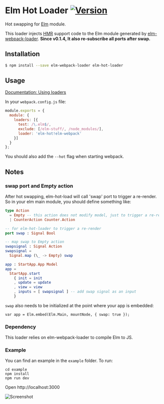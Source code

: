 # Elm Hot Loader [![Version](https://img.shields.io/npm/v/elm-hot-loader.svg)](https://www.npmjs.com/package/elm-hot-loader)

Hot swapping for [Elm](http://elm-lang.org/) module.

This loader injects [HMR](https://webpack.github.io/docs/hot-module-replacement.html) support code to the Elm module generated by [elm-webpack-loader](https://github.com/rtfeldman/elm-webpack-loader). **Since v0.1.4, It also re-subscribe all ports after swap.**

## Installation

```sh
$ npm install --save elm-webpack-loader elm-hot-loader
```


## Usage

[Documentation: Using loaders](http://webpack.github.io/docs/using-loaders.html)

In your `webpack.config.js` file:

```js
module.exports = {
  module: {
    loaders: [{
      test: /\.elm$/,
      exclude: [/elm-stuff/, /node_modules/],
      loader: 'elm-hot!elm-webpack'
    }]
  }
};
```

You should also add the `--hot` flag when starting webpack.

## Notes

### swap port and Empty action

After hot swapping, elm-hot-load will call 'swap' port to trigger a re-render.
So in your elm main module, you should define something like:

```elm
type Action
  = Empty -- this action does not modify model, just to trigger a re-render
  | CounterAction Counter.Action

-- for elm-hot-loader to trigger a re-render
port swap : Signal Bool

-- map swap to Empty action
swapsignal : Signal Action
swapsignal =
  Signal.map (\_ -> Empty) swap

app : StartApp.App Model
app =
  StartApp.start
    { init = init
    , update = update
    , view = view
    , inputs = [ swapsignal ] -- add swap signal as an input
    }
```

`swap` also needs to be initialized at the point where your app is embedded:

```javscript
var app = Elm.embed(Elm.Main, mountNode, { swap: true });
```

### Dependency

This loader relies on elm-webpack-loader to compile Elm to JS.

### Example

You can find an example in the `example` folder.
To run:

```
cd example
npm install
npm run dev
```

Open http://localhost:3000

![Screenshot](https://raw.githubusercontent.com/fluxxu/elm-hot-loader/master/example/example.gif)
